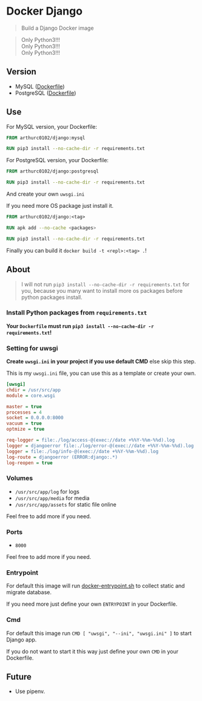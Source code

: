 # Docker Django

> Build a Django Docker image

> Only Python3!!!  
> Only Python3!!!  
> Only Python3!!!


## Version

- MySQL ([Dockerfile](./mysql/Dockerfile))
- PostgreSQL ([Dockerfile](./postgresql/Dockerfile))


## Use

For MySQL version, your Dockerfile:
```dockerfile
FROM arthurc0102/django:mysql

RUN pip3 install --no-cache-dir -r requirements.txt
```

For PostgreSQL version, your Dockerfile:
```dockerfile
FROM arthurc0102/django:postgresql

RUN pip3 install --no-cache-dir -r requirements.txt
```

And create your own `uwsgi.ini`

If you need more OS package just install it.
```dockerfile
FROM arthurc0102/django:<tag>

RUN apk add --no-cache <packages>

RUN pip3 install --no-cache-dir -r requirements.txt
```

Finally you can build it `docker build -t <repl>:<tag> .`!

## About

> I will not run `pip3 install --no-cache-dir -r requirements.txt` for you, because you many want to install more os packages before python packages install.


### Install Python packages from `requirements.txt`

**Your `Dockerfile` must run `pip3 install --no-cache-dir -r requirements.txt`!**


### Setting for uwsgi

**Create `uwsgi.ini` in your project if you use default CMD** else skip this step.

This is my `uwsgi.ini` file, you can use this as a template or create your own.
```ini
[uwsgi]
chdir = /usr/src/app
module = core.wsgi

master = true
processes = 4
socket = 0.0.0.0:8000
vacuum = true
optmize = true

req-logger = file:./log/access-@(exec://date +%%Y-%%m-%%d).log
logger = djangoerror file:./log/error-@(exec://date +%%Y-%%m-%%d).log
logger = file:./log/info-@(exec://date +%%Y-%%m-%%d).log
log-route = djangoerror (ERROR:django:.*)
log-reopen = true
```


### Volumes

- `/usr/src/app/log` for logs
- `/usr/src/app/media` for media
- `/usr/src/app/assets` for static file online

Feel free to add more if you need.


### Ports

- `8000`

Feel free to add more if you need.


### Entrypoint

For default this image will run [docker-entrypoint.sh](../docker-entrypoint.sh) to collect static and migrate database.

If you need more just define your own `ENTRYPOINT` in your Dockerfile.


### Cmd

For default this image run `CMD [ "uwsgi", "--ini", "uwsgi.ini" ]` to start Django app.

If you do not want to start it this way just define your own `CMD` in your Dockerfile.


## Future

- Use pipenv.
